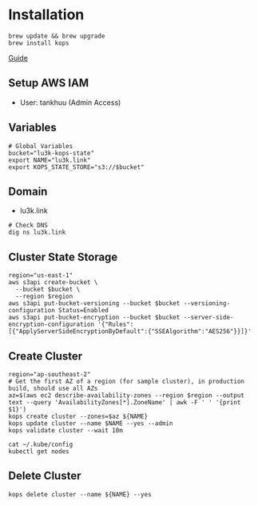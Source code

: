 # Installation

```
brew update && brew upgrade
brew install kops
```

[Guide](https://kops.sigs.k8s.io/getting_started/aws/)

## Setup AWS IAM

- User: tankhuu (Admin Access)

## Variables

```
# Global Variables
bucket="lu3k-kops-state"
export NAME="lu3k.link"
export KOPS_STATE_STORE="s3://$bucket"
```

## Domain

- lu3k.link

```
# Check DNS 
dig ns lu3k.link
```

## Cluster State Storage

```
region="us-east-1"
aws s3api create-bucket \
  --bucket $bucket \
  --region $region
aws s3api put-bucket-versioning --bucket $bucket --versioning-configuration Status=Enabled
aws s3api put-bucket-encryption --bucket $bucket --server-side-encryption-configuration '{"Rules":[{"ApplyServerSideEncryptionByDefault":{"SSEAlgorithm":"AES256"}}]}'
```

## Create Cluster

```
region="ap-southeast-2"
# Get the first AZ of a region (for sample cluster), in production build, should use all AZs
az=$(aws ec2 describe-availability-zones --region $region --output text --query 'AvailabilityZones[*].ZoneName' | awk -F ' ' '{print $1}')
kops create cluster --zones=$az ${NAME}
kops update cluster --name $NAME --yes --admin
kops validate cluster --wait 10m

cat ~/.kube/config
kubectl get nodes
```

## Delete Cluster

```
kops delete cluster --name ${NAME} --yes
```
